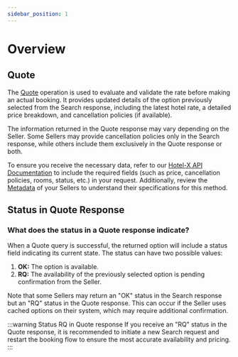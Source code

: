 ```yaml
---
sidebar_position: 1
---
```


# Overview


## Quote

The [Quote](/docs/apis/for-buyers/hotel-x-pull-buyers-api/booking-flow/quote) operation is used to evaluate and validate the rate before making an actual booking. It provides updated details of the option previously selected from the Search response, including the latest hotel rate, a detailed price breakdown, and cancellation policies (if available).

The information returned in the Quote response may vary depending on the Seller. Some Sellers may provide cancellation policies only in the Search response, while others include them exclusively in the Quote response or both.

To ensure you receive the necessary data, refer to our [Hotel-X API Documentation](/docs/apis/for-buyers/hotel-x-pull-buyers-api/quickstart) to include the required fields (such as price, cancellation policies, rooms, status, etc.) in your request. Additionally, review the [Metadata](/kb/our-products/are-you-a-buyer/our-methods/static-content/hotel-x-metadata-query) of your Sellers to understand their specifications for this method.

## Status in Quote Response

### What does the status in a Quote response indicate?

When a Quote query is successful, the returned option will include a status field indicating its current state. The status can have two possible values:

1. **OK:** The option is available.
2. **RQ:** The availability of the previously selected option is pending confirmation from the Seller.

Note that some Sellers may return an "OK" status in the Search response but an "RQ" status in the Quote response. This can occur if the Seller uses cached options on their system, which may require additional confirmation.

:::warning Status RQ in Quote response
If you receive an "RQ" status in the Quote response, it is recommended to initiate a new Search request and restart the booking flow to ensure the most accurate availability and pricing.
:::
